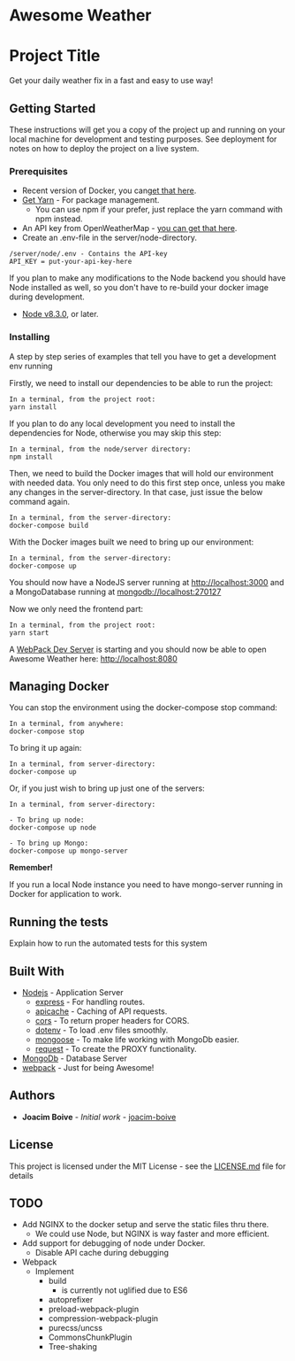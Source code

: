 # Awesome Weather

# Project Title

Get your daily weather fix in a fast and easy to use way!


## Getting Started

These instructions will get you a copy of the project up and running on your local machine for development and testing purposes. See deployment for notes on how to deploy the project on a live system.


### Prerequisites

* Recent version of Docker, you can[get that here](https://www.docker.com/get-docker). 
* [Get Yarn](https://yarnpkg.com/en/docs/install) - For package management.
  * You can use npm if your prefer, just replace the yarn command with npm instead.
* An API key from OpenWeatherMap - [you can get that here](http://openweathermap.org/appid).
* Create an .env-file in the server/node-directory.

```
/server/node/.env - Contains the API-key
API_KEY = put-your-api-key-here
```

If you plan to make any modifications to the Node backend you should have Node installed as well,
so you don't have to re-build your docker image during development.
* [Node v8.3.0](https://nodejs.org/en/download/current/), or later.


### Installing

A step by step series of examples that tell you have to get a development env running

Firstly, we need to install our dependencies to be able to run the project:
```
In a terminal, from the project root:
yarn install

```

If you plan to do any local development you need to install the dependencies for Node,
otherwise you may skip this step:

```
In a terminal, from the node/server directory:
npm install

```

Then, we need to build the Docker images that will hold our environment with needed data.
You only need to do this first step once, unless you make any changes in the server-directory.
In that case, just issue the below command again.

```
In a terminal, from the server-directory:
docker-compose build

```

With the Docker images built we need to bring up our environment:

```
In a terminal, from the server-directory:
docker-compose up
```

You should now have a NodeJS server running at [http://localhost:3000](http://localhost:3000)
and a MongoDatabase running at [mongodb://localhost:270127](mongodb://localhost:270127)


Now we only need the frontend part:
```
In a terminal, from the project root:
yarn start

```


A [WebPack Dev Server](https://webpack.js.org/configuration/dev-server/#src/components/Sidebar/Sidebar.jsx) is starting and you should now be able to open Awesome Weather here: [http://localhost:8080](http://localhost:8080)

## Managing Docker

You can stop the environment using the docker-compose stop command:
```
In a terminal, from anywhere:
docker-compose stop
```

To bring it up again:
```
In a terminal, from server-directory:
docker-compose up
```

Or, if you just wish to bring up just one of the servers:
```
In a terminal, from server-directory:
 
- To bring up node:
docker-compose up node
 
- To bring up Mongo:
docker-compose up mongo-server
```

**Remember!**

If you run a local Node instance you need to have mongo-server running in Docker for application to work.

## Running the tests

Explain how to run the automated tests for this system


## Built With

* [Nodejs](https://nodejs.org/en/) - Application Server
  * [express](https://www.npmjs.com/package/express) - For handling routes.
  * [apicache](https://www.npmjs.com/package/apicache) - Caching of API requests.
  * [cors](https://www.npmjs.com/package/cors) - To return proper headers for CORS.
  * [dotenv](https://www.npmjs.com/package/dotenv) - To load .env files smoothly.
  * [mongoose](https://www.npmjs.com/package/mongoose) - To make life working with MongoDb easier.
  * [request](https://www.npmjs.com/package/request) - To create the PROXY functionality.
* [MongoDb](https://www.mongodb.com/) - Database Server
* [webpack](https://www.npmjs.com/package/webpack) - Just for being Awesome!


## Authors

* **Joacim Boive** - *Initial work* - [joacim-boive](https://github.com/joacim-boive)


## License

This project is licensed under the MIT License - see the [LICENSE.md](LICENSE.md) file for details

## TODO

* Add NGINX to the docker setup and serve the static files thru there.
  * We could use Node, but NGINX is way faster and more efficient.
* Add support for debugging of node under Docker.
  * Disable API cache during debugging
* Webpack
  * Implement
    * build
      * is currently not uglified due to ES6
    * autoprefixer
    * preload-webpack-plugin
    * compression-webpack-plugin
    * purecss/uncss
    * CommonsChunkPlugin
    * Tree-shaking